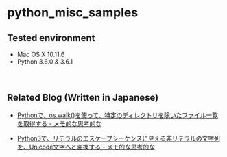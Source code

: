 # python_misc_samples

## Tested environment

- Mac OS X 10.11.6
- Python 3.6.0 & 3.6.1

　  
## Related Blog (Written in Japanese)

- [Pythonで、os.walk()を使って、特定のディレクトリを除いたファイル一覧を取得する - メモ的な思考的な](http://thinkami.hatenablog.com/entry/2017/03/31/063256)

- [Python3で、リテラルのエスケープシーケンスに見える非リテラルの文字列を、Unicode文字へと変換する - メモ的な思考的な](http://thinkami.hatenablog.com/entry/2017/04/16/085149)